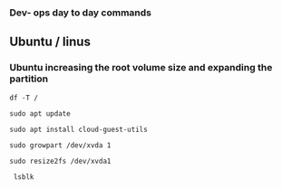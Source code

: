 ### Dev- ops day to day commands

## Ubuntu / linus

### Ubuntu increasing the root volume size and expanding the partition
```
df -T /

sudo apt update

sudo apt install cloud-guest-utils

sudo growpart /dev/xvda 1

sudo resize2fs /dev/xvda1

 lsblk
```
